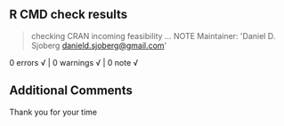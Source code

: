 ## R CMD check results

> checking CRAN incoming feasibility ... NOTE
  Maintainer: 'Daniel D. Sjoberg <danield.sjoberg@gmail.com>'

0 errors √ | 0 warnings √ | 0 note √
  
## Additional Comments

Thank you for your time
